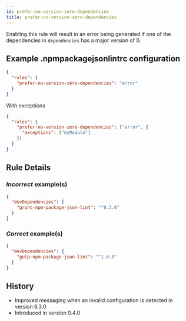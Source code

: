 ```yaml
---
id: prefer-no-version-zero-dependencies
title: prefer-no-version-zero-dependencies
---
```


Enabling this rule will result in an error being generated if one of the dependencies in `dependencies` has a major version of 0.

## Example .npmpackagejsonlintrc configuration

```json
{
  "rules": {
    "prefer-no-version-zero-dependencies": "error"
  }
}
```

With exceptions

```json
{
  "rules": {
    "prefer-no-version-zero-dependencies": ["error", {
      "exceptions": ["myModule"]
    }]
  }
}
```

## Rule Details

### *Incorrect* example(s)

```json
{
  "devDependencies": {
    "grunt-npm-package-json-lint": "^0.3.0"
  }
}
```

### *Correct* example(s)

```json
{
  "devDependencies": {
    "gulp-npm-package-json-lint": "^1.0.0"
  }
}
```

## History

* Improved messaging when an invalid configuration is detected in version 6.3.0
* Introduced in version 0.4.0
